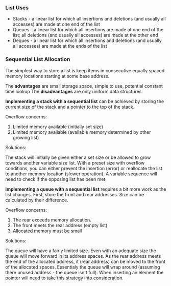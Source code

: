 ### List Uses
* Stacks - a linear list for which all insertions and deletions (and usually all accesses) are made at one end of the list
* Queues - a linear list for which all insertions are made at one end of the list; all deletions (and usually all accesses) are made at the other end
* Deques - a linear list for which all insertions and deletions (and usually all accesses) are made at the ends of the list

### Sequential List Allocation
The simplest way to store a list is keep items in consecutive equally spaced memory locations starting at some base address.

The **advantages** are small storage space, simple to use, potential constant time lookup
The **disadvantages** are only uniform data structures

**Implementing a stack with a sequential list** can be achieved by storing the current size of the stack and a pointer to the top of the stack.

Overflow concerns:

1. Limited memory available (initially set size)
2. Limited memory available (available memory determined by other growing list)

Solutions:

The stack will initially be given either a set size or be allowed to grow towards another variable size list. With a preset size with overflow conditions, you can either prevent the insertion (error) or reallocate the list to another memory location (slower operation). A variable sequence will need to check if the opposing list has been met.

**Implementing a queue with a sequential list** requires a bit more work as the list changes. First, store the front and rear addresses. Size can be calculated by their difference.

Overflow concerns:

1. The rear exceeds memory allocation.
2. The front meets the rear address (empty list)
3. Allocated memory must be small 

Solutions:

The queue will have a fairly limited size. Even with an adequate size the queue will move forward in its address spaces. As the rear address meets the end of the allocated address, it (rear address) can be moved to the front of the allocated spaces. Essentialy the queue will wrap around (assuming there unused address - the queue isn't full). When inserting an element the pointer will need to take this strategy into consideration.